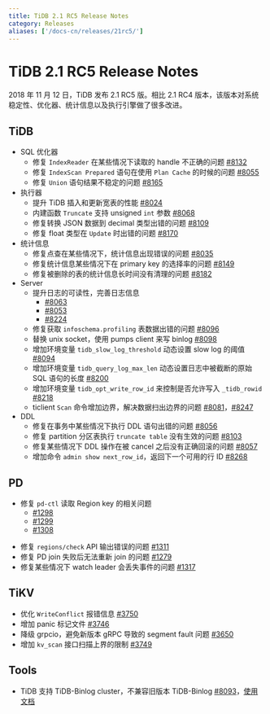 ```yaml
---
title: TiDB 2.1 RC5 Release Notes
category: Releases
aliases: ['/docs-cn/releases/21rc5/']
---
```


# TiDB 2.1 RC5 Release Notes

2018 年 11 月 12 日，TiDB 发布 2.1 RC5 版。相比 2.1 RC4 版本，该版本对系统稳定性、优化器、统计信息以及执行引擎做了很多改进。

## TiDB

+ SQL 优化器
    - 修复 `IndexReader` 在某些情况下读取的 handle 不正确的问题 [#8132](https://github.com/pingcap/tidb/pull/8132)
    - 修复 `IndexScan Prepared` 语句在使用 `Plan Cache` 的时候的问题 [#8055](https://github.com/pingcap/tidb/pull/8055)
    - 修复 `Union` 语句结果不稳定的问题 [#8165](https://github.com/pingcap/tidb/pull/8165)
+ 执行器
    - 提升 TiDB 插入和更新宽表的性能 [#8024](https://github.com/pingcap/tidb/pull/8024)
    - 内建函数 `Truncate` 支持 unsigned `int` 参数 [#8068](https://github.com/pingcap/tidb/pull/8068)
    - 修复转换 JSON 数据到 decimal 类型出错的问题 [#8109](https://github.com/pingcap/tidb/pull/8109)
    - 修复 float 类型在 `Update` 时出错的问题 [#8170](https://github.com/pingcap/tidb/pull/8170)
+ 统计信息
    - 修复点查在某些情况下，统计信息出现错误的问题 [#8035](https://github.com/pingcap/tidb/pull/8035)
    - 修复统计信息某些情况下在 primary key 的选择率的问题 [#8149](https://github.com/pingcap/tidb/pull/8149)
    - 修复被删除的表的统计信息长时间没有清理的问题 [#8182](https://github.com/pingcap/tidb/pull/8182)
+ Server
    + 提升日志的可读性，完善日志信息
        - [#8063](https://github.com/pingcap/tidb/pull/8063)
        - [#8053](https://github.com/pingcap/tidb/pull/8053)
        - [#8224](https://github.com/pingcap/tidb/pull/8224)
    - 修复获取 `infoschema.profiling` 表数据出错的问题 [#8096](https://github.com/pingcap/tidb/pull/8096)
    - 替换 unix socket，使用 pumps client 来写 binlog [#8098](https://github.com/pingcap/tidb/pull/8098)
    - 增加环境变量 `tidb_slow_log_threshold` 动态设置 slow log 的阈值 [#8094](https://github.com/pingcap/tidb/pull/8094)
    - 增加环境变量 `tidb_query_log_max_len` 动态设置日志中被截断的原始 SQL 语句的长度 [#8200](https://github.com/pingcap/tidb/pull/8200)
    - 增加环境变量 `tidb_opt_write_row_id` 来控制是否允许写入 `_tidb_rowid` [#8218](https://github.com/pingcap/tidb/pull/8218)
    - ticlient `Scan` 命令增加边界，解决数据扫出边界的问题 [#8081](https://github.com/pingcap/tidb/pull/8081)，[#8247](https://github.com/pingcap/tidb/pull/8247)
+ DDL
    - 修复在事务中某些情况下执行 DDL 语句出错的问题 [#8056](https://github.com/pingcap/tidb/pull/8056)
    - 修复 partition 分区表执行 `truncate table` 没有生效的问题 [#8103](https://github.com/pingcap/tidb/pull/8103)
    - 修复某些情况下 DDL 操作在被 cancel 之后没有正确回滚的问题 [#8057](https://github.com/pingcap/tidb/pull/8057)
    - 增加命令 `admin show next_row_id`，返回下一个可用的行 ID [#8268](https://github.com/pingcap/tidb/pull/8268)

## PD

+ 修复 `pd-ctl` 读取 Region key 的相关问题
    - [#1298](https://github.com/pingcap/pd/pull/1298)
    - [#1299](https://github.com/pingcap/pd/pull/1299)
    - [#1308](https://github.com/pingcap/pd/pull/1308)
- 修复 `regions/check` API 输出错误的问题 [#1311](https://github.com/pingcap/pd/pull/1311)
- 修复 PD join 失败后无法重新 join 的问题 [#1279](https://github.com/pingcap/pd/pull/1279)
- 修复某些情况下 watch leader 会丢失事件的问题 [#1317](https://github.com/pingcap/pd/pull/1317)

## TiKV

- 优化 `WriteConflict` 报错信息 [#3750](https://github.com/tikv/tikv/pull/3750)
- 增加 panic 标记文件 [#3746](https://github.com/tikv/tikv/pull/3746)
- 降级 grpcio，避免新版本 gRPC 导致的 segment fault 问题 [#3650](https://github.com/tikv/tikv/pull/3650)
- 增加 `kv_scan` 接口扫描上界的限制 [#3749](https://github.com/tikv/tikv/pull/3749)

## Tools

- TiDB 支持 TiDB-Binlog cluster，不兼容旧版本 TiDB-Binlog [#8093](https://github.com/pingcap/tidb/pull/8093)，[使用文档](https://github.com/pingcap/docs-cn/blob/master/v2.1/reference/tidb-binlog-overview.md)
